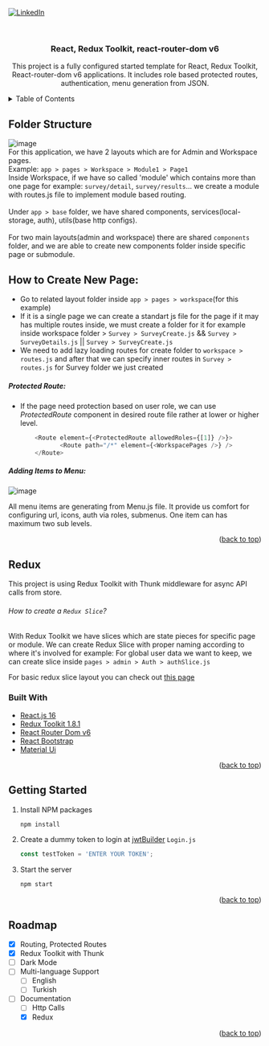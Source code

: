 <div id="top"></div>

[![LinkedIn][linkedin-shield]][linkedin-url]


<!-- PROJECT LOGO -->
<br />
<div align="center">
 <!-- <a href="https://github.com/othneildrew/Best-README-Template">
    <img src="images/logo.png" alt="Logo" width="80" height="80">
  </a>
-->
  <h3 align="center">React, Redux Toolkit, react-router-dom v6</h3>

  <p align="center">
    This project is a fully configured started template for React, Redux Toolkit, React-router-dom v6 applications. It includes role based protected routes, authentication, menu generation from JSON.
    <br />
  </p>
</div>



<!-- TABLE OF CONTENTS -->
<details>
  <summary>Table of Contents</summary>
  <ol>
    <li>
      <a href="#folder-structure">Folder Structure</a>
     <ul>
        <li><a href="#how-to-create-new-page">How to Create New Page</a></li>
        <li><a href="#protected-route">Protected Routes - Role Based</a></li>
        <li><a href="#adding-items-to-menu">Adding Items to Menu</a></li>
      </ul>
    </li>
    <li><a href="#redux">Redux</a></li>
    <li>
      <a href="#getting-started">Getting Started</a>
    </li>
    <li><a href="#roadmap">Roadmap</a></li>
  </ol>
</details>

<!-- ABOUT THE PROJECT -->
## Folder Structure
![image](https://user-images.githubusercontent.com/64660609/174979810-80f31d50-7ca3-4cbd-b46f-2adfecc29744.png) <br/>
For this application, we have 2 layouts which are for Admin and Workspace pages. 
<br/>
Example: `app > pages > Workspace > Module1 > Page1`
<br/>
Inside Workspace, if we have so called 'module' which contains more than one page for example: `survey/detail`, `survey/results`... we create a module with routes.js file to implement module based routing.
<br/>
<br/>
Under `app > base` folder, we have shared components, services(local-storage, auth), utils(base http configs).
<br/>
<br/>
For two main layouts(admin and workspace) there are shared `components` folder, and we are able to create new components folder inside specific page or submodule.

## How to Create New Page:
* Go to related layout folder inside `app > pages > workspace`(for this example)
* If it is a single page we can create a standart js file for the page if it may has multiple routes inside, we must create a folder for it for example inside workspace folder > `Survey > SurveyCreate.js` && `Survey > SurveyDetails.js` || `Survey > SurveyCreate.js`
* We need to add lazy loading routes for create folder to `workspace > routes.js` and after that we can specify inner routes in `Survey > routes.js` for Survey folder we just created 
##### Protected Route:
* If the page need protection based on user role, we can use *ProtectedRoute* component in desired route file rather at lower or higher level.
  ```javascript
      <Route element={<ProtectedRoute allowedRoles={[1]} />}>
             <Route path="/*" element={<WorkspacePages />} />
      </Route>
    ```

##### Adding Items to Menu:
![image](https://user-images.githubusercontent.com/64660609/175013218-3e6500bb-f9c2-45bd-97fb-adfc293574ee.png)

All menu items are generating from Menu.js file. It provide us comfort for configuring url, icons, auth via roles, submenus. One item can has maximum two sub levels.

<p align="right">(<a href="#top">back to top</a>)</p>


## Redux
This project is using Redux Toolkit with Thunk middleware for async API calls from store.
###### How to create a `Redux Slice`?
With Redux Toolkit we have slices which are state pieces for specific page or module. We can create Redux Slice with proper naming according to where it's involved for example: 
For global user data we want to keep, we can create slice inside `pages > admin > Auth > authSlice.js`
<br/>

For basic redux slice layout you can check out [this page](https://github.com/alperenjs/demo3/blob/master/src/app/pages/Auth/authSlice.js)

### Built With

* [React.js 16](https://reactjs.org/)
* [Redux Toolkit 1.8.1](https://redux-toolkit.js.org/)
* [React Router Dom v6](https://reactrouter.com/)
* [React Bootstrap](https://react-bootstrap.github.io/)
* [Material Ui](https://v4.mui.com/getting-started/installation/)

<p align="right">(<a href="#top">back to top</a>)</p>



<!-- GETTING STARTED -->
## Getting Started

1. Install NPM packages
   ```sh
   npm install
   ```
2. Create a dummy token to login at [jwtBuilder](http://jwtbuilder.jamiekurtz.com/)
 `Login.js`
   ```js
   const testToken = 'ENTER YOUR TOKEN';
   ```
3. Start the server
   ```sh
   npm start
   ```

<p align="right">(<a href="#top">back to top</a>)</p>


<!-- ROADMAP -->
## Roadmap

- [x] Routing, Protected Routes
- [x] Redux Toolkit with Thunk
- [ ] Dark Mode
- [ ] Multi-language Support
    - [ ] English
    - [ ] Turkish
- [ ] Documentation
    - [ ] Http Calls
    - [x] Redux

<p align="right">(<a href="#top">back to top</a>)</p>


<!-- MARKDOWN LINKS & IMAGES -->
<!-- https://www.markdownguide.org/basic-syntax/#reference-style-links -->
[license-shield]: https://img.shields.io/github/license/othneildrew/Best-README-Template.svg?style=for-the-badge
[license-url]: https://github.com/othneildrew/Best-README-Template/blob/master/LICENSE.txt
[linkedin-shield]: https://img.shields.io/badge/-LinkedIn-black.svg?style=for-the-badge&logo=linkedin&colorB=555
[linkedin-url]: https://linkedin.com/in/alperenjs

